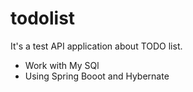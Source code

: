 # todolist

It's a test API application about TODO list.

* Work with My SQl
* Using Spring Booot and Hybernate
